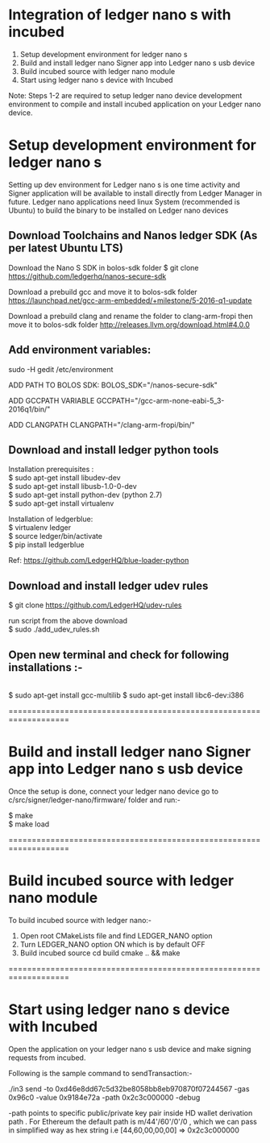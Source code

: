 # Integration of ledger nano s with incubed 
 1. Setup development environment for ledger nano s
 2. Build and install ledger nano Signer app into Ledger nano s usb device  
 3. Build incubed source with ledger nano module
 4. Start using ledger nano s device with Incubed 

Note: Steps 1-2 are required to setup ledger nano device development environment to compile and install incubed application on your Ledger nano device. 
# Setup development environment for ledger nano s
 Setting up dev environment for Ledger nano s is one time activity and Signer application will be available to install directly from Ledger Manager in future. Ledger nano applications need linux System (recommended is Ubuntu) to build the binary to be installed on Ledger nano devices
  
## Download Toolchains and Nanos ledger SDK (As per latest Ubuntu LTS)

Download the Nano S SDK in bolos-sdk folder
$ git clone https://github.com/ledgerhq/nanos-secure-sdk

Download a prebuild gcc and move it to bolos-sdk folder
		https://launchpad.net/gcc-arm-embedded/+milestone/5-2016-q1-update

Download a prebuild clang and rename the folder to clang-arm-fropi then move it to bolos-sdk folder
		http://releases.llvm.org/download.html#4.0.0 


## Add environment variables:

sudo -H gedit /etc/environment

ADD PATH TO BOLOS SDK:
BOLOS_SDK="<path>/nanos-secure-sdk"

ADD GCCPATH VARIABLE
GCCPATH="<path>/gcc-arm-none-eabi-5_3-2016q1/bin/"

ADD CLANGPATH
CLANGPATH="<path>/clang-arm-fropi/bin/"


## Download and install ledger python tools 

Installation prerequisites : </br>
$ sudo apt-get install libudev-dev </br>
$ sudo apt-get install libusb-1.0-0-dev </br>
$ sudo apt-get install python-dev (python 2.7) </br>
$ sudo apt-get install virtualenv </br>

Installation of ledgerblue:</br>
$ virtualenv ledger</br>
$ source ledger/bin/activate</br>
$ pip install ledgerblue</br>

Ref: https://github.com/LedgerHQ/blue-loader-python



## Download and install ledger udev rules 

$ git clone https://github.com/LedgerHQ/udev-rules

run script from the above download </br>
$ sudo ./add_udev_rules.sh



## Open new terminal and check for following installations :-
</br>
$ sudo apt-get install gcc-multilib
$ sudo apt-get install libc6-dev:i386

===================================================================

# Build and install ledger nano Signer app into Ledger nano s usb device 
Once the setup is done, connect your ledger nano device go to  c/src/signer/ledger-nano/firmware/ folder and run:-

$ make</br>
$ make load

===================================================================

# Build incubed source with ledger nano module
To build incubed source with ledger nano:-
1. Open root CMakeLists file and find LEDGER_NANO option
2. Turn LEDGER_NANO option ON which is by default OFF
3. Build incubed source 
    cd build
    cmake  .. && make

===================================================================

# Start using ledger nano s device with Incubed 

Open the application on your ledger nano s usb device and make signing requests from incubed. 

Following is the sample command to sendTransaction:- 

./in3 send -to 0xd46e8dd67c5d32be8058bb8eb970870f07244567  -gas 0x96c0  -value 0x9184e72a  -path 0x2c3c000000 -debug

-path points to specific public/private key pair inside HD wallet derivation path . For Ethereum the default 
 path is m/44'/60'/0'/0 , which we can pass in simplified way as hex string  i.e [44,60,00,00,00] => 0x2c3c000000
